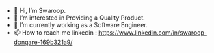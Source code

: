 - 👋 Hi, I’m Swaroop.
- 👀 I’m interested in Providing a Quality Product.
- 🌱 I’m currently working as a Software Engineer.
- 📫 How to reach me linkedin : https://www.linkedin.com/in/swaroop-dongare-169b321a9/
